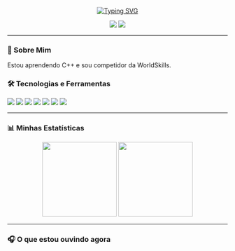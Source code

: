 <p align="center">
  <a href="https://git.io/typing-svg"><img src="https://readme-typing-svg.demolab.com?font=Fira+Code&weight=700&size=25&pause=1000&color=FFFFFF&center=true&vCenter=true&width=435&lines=Ol%C3%A1%2C+eu+sou+o+%5BJhuan%5D;Bem-vindo(a)+ao+meu+perfil" alt="Typing SVG" /></a>
</p>

<p align="center">
  <a href="mailto:jhuan.mcordeiro@gmail.com"><img src="https://img.shields.io/badge/Gmail-000000?style=for-the-badge&logo=gmail&logoColor=white" /></a>
  <a href="https://www.linkedin.com/in/jhuan-medeiros-974873286/" target="_blank"><img src="https://img.shields.io/badge/LinkedIn-000000?style=for-the-badge&logo=linkedin&logoColor=white" /></a>
</p>

---

### 🚀 Sobre Mim
<p>
  Estou aprendendo C++ e sou competidor da WorldSkills.
</p>

### 🛠️ Tecnologias e Ferramentas
<p align="left">
  <a href="#"><img src="https://img.shields.io/badge/C%2B%2B-000000?style=for-the-badge&logo=cplusplus&logoColor=white" /></a>
  <a href="#"><img src="https://img.shields.io/badge/Python-000000?style=for-the-badge&logo=python&logoColor=white" /></a>
  <a href="#"><img src="https://img.shields.io/badge/HTML5-000000?style=for-the-badge&logo=html5&logoColor=white" /></a>
  <a href="#"><img src="https://img.shields.io/badge/CSS3-000000?style=for-the-badge&logo=css3&logoColor=white" /></a>
  <a href="#"><img src="https://img.shields.io/badge/JavaScript-000000?style=for-the-badge&logo=javascript&logoColor=white" /></a>
  <a href="#"><img src="https://img.shields.io/badge/OpenCV-000000?style=for-the-badge&logo=opencv&logoColor=white" /></a>
  <a href="#"><img src="https://img.shields.io/badge/React-000000?style=for-the-badge&logo=react&logoColor=white" /></a>
</p>

---

### 📊 Minhas Estatísticas
<p align="center">
  <img height="170em" src="https://github-readme-stats.vercel.app/api?username=Jhuan-Medeiros&show_icons=true&bg_color=000000&border_color=FFFFFF&title_color=FFFFFF&text_color=FFFFFF&icon_color=FFFFFF&include_all_commits=true&count_private=true"/>
  <img height="170em" src="https://github-readme-stats.vercel.app/api/top-langs/?username=Jhuan-Medeiros&layout=compact&langs_count=7&bg_color=000000&border_color=FFFFFF&title_color=FFFFFF&text_color=FFFFFF"/>
</p>

---

### 🎧 O que estou ouvindo agora
